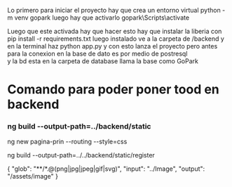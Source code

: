 Lo primero para iniciar el proyecto
hay que crea un entorno  virtual 
python -m venv gopark
luego hay que activarlo
gopark\Scripts\activate

Luego que este activada hay que hacer esto 
hay que instalar la liberia con 
pip install -r requirements.txt
luego instalado ve a la carpeta de 
/backend
y en la terminal haz 
python app.py 
y con esto lanza el proyecto
pero antes 
para la conexion en la base de dato es por medio de postresql  
y la bd esta en la carpeta de database
llama la base como GoPark


# Comando para poder poner tood en backend 
### ng build --output-path=../backend/static

ng new pagina-prin --routing --style=css

ng build --output-path=../../backend/static/register

{
                "glob": "**/*.@(png|jpg|jpeg|gif|svg)",
                "input": "../Image",
                "output": "/assets/image"
              }


